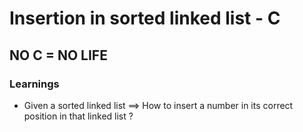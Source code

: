 # **Insertion in sorted linked list - C**

## **NO C = NO LIFE**

### **Learnings**
- Given a sorted linked list ==> How to insert a number in its correct position in that linked list ? 
